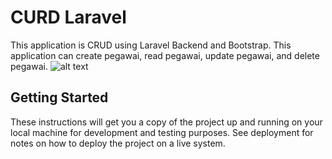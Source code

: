# CURD Laravel

This application is CRUD using Laravel Backend and Bootstrap. This application can create pegawai, read pegawai, update pegawai, and delete pegawai.
![alt text](https://github.com/yudha2putra/CRUDLaravel/img.png)

## Getting Started

These instructions will get you a copy of the project up and running on your local machine for development and testing purposes. See deployment for notes on how to deploy the project on a live system.

